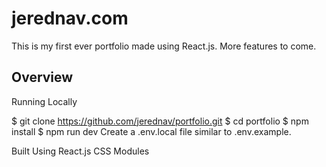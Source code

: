 <h1>jerednav.com</h1>
This is my first ever portfolio made using React.js. More features to come.

<h2>Overview</h2>

Running Locally

$ git clone https://github.com/jerednav/portfolio.git
$ cd portfolio
$ npm install
$ npm run dev
Create a .env.local file similar to .env.example.

Built Using
React.js
CSS Modules
